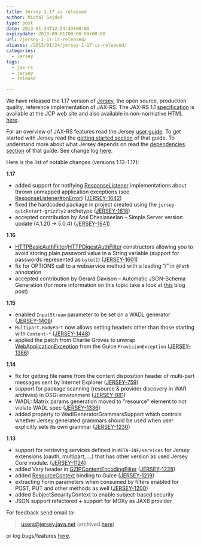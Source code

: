 ```yaml
---
title: Jersey 1.17 is released
author: Michal Gajdoš
type: post
date: 2013-01-24T12:54:43+00:00
expirydate: 2018-09-01T00:00:00+00:00
url: /jersey-1-17-is-released/
aliases: /2013/01/24/jersey-1-17-is-released/
categories:
  - Jersey
tags:
  - jax-rs
  - jersey
  - release

---
```

We have released the 1.17 version of [Jersey][1], the open source, production quality, reference implementation of JAX-RS. The JAX-RS 1.1 [specification][2] is available at the JCP web site and also available in non-normative HTML [here][3].

For an overview of JAX-RS features read the Jersey [user guide][4]. To get started with Jersey read the [getting started section][5] of that guide. To understand more about what Jersey depends on read the [dependencies section][6] of that guide. See change log [here][7].

<!--more-->

Here is the list of notable changes (versions 1.13-1.17):

**1.17**

  * added support for notifying <a href="https://jersey.java.net/nonav/apidocs/1.17/jersey/com/sun/jersey/spi/monitoring/ResponseListener.html">ResponseListener</a> implementations about thrown unmapped application exceptions (see <a href="https://jersey.java.net/nonav/apidocs/1.17/jersey/com/sun/jersey/spi/monitoring/ResponseListener.html#onError(long,%20java.lang.Throwable)">ResponseListener#onError</a>) (<a href="http://java.net/jira/browse/JERSEY-1642">JERSEY-1642</a>)
  * fixed the hardcoded package in project created using the `jersey-quickstart-grizzly2` archetype (<a href="http://java.net/jira/browse/JERSEY-1618">JERSEY-1618</a>)
  * accepted contribution by Arul Dhesiaseelan &#8211; Simple Server version update (4.1.20 -> 5.0.4) (<a href="http://java.net/jira/browse/JERSEY-1641">JERSEY-1641</a>)

**1.16**
    
  * <a href="https://jersey.java.net/nonav/apidocs/1.17/jersey/com/sun/jersey/api/client/filter/HTTPBasicAuthFilter.html">HTTPBasicAuthFilter</a>/<a href="https://jersey.java.net/nonav/apidocs/1.17/jersey/com/sun/jersey/api/client/filter/HTTPDigestAuthFilter.html">HTTPDigestAuthFilter</a> constructors allowing you to avoid storing plain password value in a String variable (support for passwords represented as `byte[]`) (<a href="http://java.net/jira/browse/JERSEY-1601">JERSEY-1601</a>)
  * fix for OPTIONS call to a webservice method with a leading &#8220;/&#8221; in `@Path` annotation
  * accepted contribution by Gerard Davison &#8211; Automatic JSON-Schema Generation (for more information on this topic take a look at <a href="http://kingsfleet.blogspot.co.uk/2012/11/json-schema-generation-in-jersey.html">this</a> blog post)

**1.15**

  * enabled `InputStream` parameter to be set on a WADL generator (<a href="http://java.net/jira/browse/JERSEY-1409">JERSEY-1409</a>)
  * `Multipart.BodyPart` now allows setting headers other than those starting with `Content-*` (<a href="http://java.net/jira/browse/JERSEY-1448">JERSEY-1448</a>)
  * applied the patch from Charlie Groves to unwrap <a href="https://jersey.java.net/nonav/apidocs/1.17/jersey/javax/ws/rs/WebApplicationException.html">WebApplicationException</a> from the Guice `ProvisionException` (<a href="http://java.net/jira/browse/JERSEY-1386">JERSEY-1386</a>)

**1.14**

  * fix for getting file name from the content disposition header of multi-part messages sent by Internet Explorer (<a href="http://java.net/jira/browse/JERSEY-759">JERSEY-759</a>)
  * support for package scanning (resource & provider discovery in WAR archives) in OSGi environment (<a href="http://java.net/jira/browse/JERSEY-881">JERSEY-881</a>)
  * WADL: Matrix params generation moved to "resource" element to not violate WADL spec (<a href="http://java.net/jira/browse/JERSEY-1336">JERSEY-1336</a>)
  * added property to WadlGeneratorGrammarsSupport which controls whether Jersey generated grammars should be used when user explicitly sets its own grammar (<a href="http://java.net/jira/browse/JERSEY-1230">JERSEY-1230</a>)

**1.13**

  * support for retrieving services defined in `META-INF/services` for Jersey extensions (oauth, multipart, &#8230;) that has other version as used Jersey Core module. ([JERSEY-1124][8])
  * added Vary header in [GZIPContentEncodingFilter][9] ([JERSEY-1228][10])
  * added [ResourceContext][11] binding to Guice ([JERSEY-1219][12])
  * extracting Form parameters when consumed by filters enabled for POST, PUT and other methods as well ([JERSEY-1200][13])
  * added SubjectSecurityContext to enable subject-based security
  * JSON support refactored + support for MOXy as JAXB provider

For feedback send email to:

> <users@jersey.java.net> (archived [here][14])

or log bugs/features [here][15].

 [1]: https://jersey.java.net/
 [2]: http://jcp.org/aboutJava/communityprocess/mrel/jsr311/index.html
 [3]: http://jsr311.java.net/nonav/releases/1.1/spec/spec.html
 [4]: https://jersey.java.net/nonav/documentation/1.17/user-guide.html
 [5]: https://jersey.java.net/nonav/documentation/1.17/user-guide.html#getting-started
 [6]: https://jersey.java.net/nonav/documentation/1.17/user-guide.html#chapter_deps
 [7]: http://java.net/projects/jersey/sources/svn/content/tags/jersey-1.17/jersey/changes.txt
 [8]: http://java.net/jira/browse/JERSEY-1124
 [9]: https://jersey.java.net/nonav/apidocs/1.17/jersey/com/sun/jersey/api/client/filter/GZIPContentEncodingFilter.html
 [10]: http://java.net/jira/browse/JERSEY-1228
 [11]: https://jersey.java.net/nonav/apidocs/1.17/jersey/com/sun/jersey/api/core/ResourceContext.html
 [12]: http://java.net/jira/browse/JERSEY-1219
 [13]: http://java.net/jira/browse/JERSEY-1200
 [14]: http://markmail.org/search/?q=list%3Anet.java.dev.jersey.users
 [15]: http://java.net/jira/browse/JERSEY/